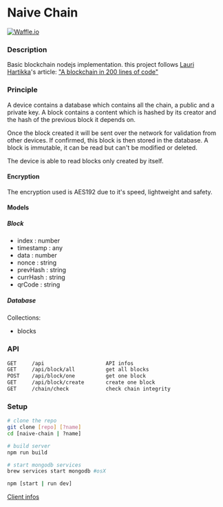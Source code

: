 # Naive Chain

[![Waffle.io](https://img.shields.io/badge/Status-Development-A44437.svg?style=flat-square)]()


### Description
Basic blockchain nodejs implementation.
this project follows [Lauri Hartikka](https://medium.com/@lhartikk)'s article:
["A blockchain in 200 lines of code"](https://medium.com/@lhartikk/a-blockchain-in-200-lines-of-code-963cc1cc0e54)


### Principle
A device contains a database which contains all the chain, a public and a private key.
A block contains a content which is hashed by its creator and the hash of the previous block it depends on.

Once the block created it will be sent over the network for validation from other devices.
If confirmed, this block is then stored in the database.
A block is immutable, it can be read but can't be modified or deleted.

The device is able to read blocks only created by itself.


#### Encryption
The encryption used is AES192 due to it's speed, lightweight and safety.


#### Models
##### Block
- index     : number
- timestamp : any
- data      : number
- nonce     : string
- prevHash  : string
- currHash  : string
- qrCode    : string

##### Database
Collections:
- blocks


### API
```txt
GET     /api                    API infos
GET     /api/block/all          get all blocks
POST    /api/block/one          get one block
GET     /api/block/create       create one block
GET     /chain/check            check chain integrity
```

### Setup
```bash
# clone the repo
git clone [repo] [?name]
cd [naive-chain | ?name]

# build server
npm run build

# start mongodb services
brew services start mongodb #osX

npm [start | run dev]
```

[Client infos](/client)



